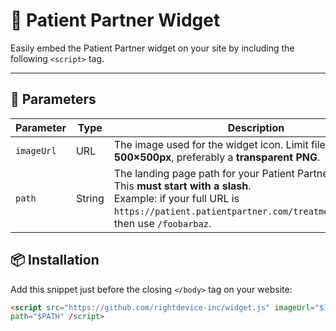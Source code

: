 # 🧩 Patient Partner Widget

Easily embed the Patient Partner widget on your site by including the following `<script>` tag.

---

## 🔧 Parameters

| Parameter  | Type   | Description                                                                                                                                                                                                  |
| ---------- | ------ | ------------------------------------------------------------------------------------------------------------------------------------------------------------------------------------------------------------ |
| `imageUrl` | URL    | The image used for the widget icon. Limit file dimensions to **500×500px**, preferably a **transparent PNG**.                                                                                                |
| `path`     | String | The landing page path for your Patient Partner account. This **must start with a slash**. <br>Example: if your full URL is `https://patient.patientpartner.com/treatments/foobarbaz`, then use `/foobarbaz`. |

## 📦 Installation

Add this snippet just before the closing `</body>` tag on your website:

```html
<script src="https://github.com/rightdevice-inc/widget.js" imageUrl="$IMAGE_URL"
path="$PATH" /script>
```
